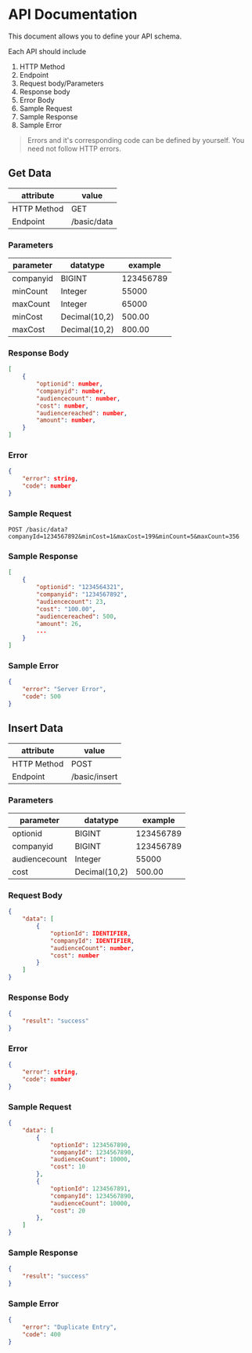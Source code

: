 # API Documentation

This document allows you to define your API schema.

Each API should include

1. HTTP Method
2. Endpoint
3. Request body/Parameters
4. Response body
5. Error Body
6. Sample Request
7. Sample Response
8. Sample Error

> Errors and it's corresponding code can be defined by yourself. You need not follow HTTP errors.

## Get Data

| attribute   | value       |
| ----------- | ----------- |
| HTTP Method | GET         |
| Endpoint    | /basic/data |

### Parameters

| parameter     | datatype        | example   |
| ---------     | --------------- | --------- |
| companyid     | BIGINT          | 123456789 |
| minCount      | Integer         | 55000     |
| maxCount      | Integer         | 65000     |
| minCost       | Decimal(10,2)   | 500.00    |
| maxCost       | Decimal(10,2)   | 800.00    |

### Response Body

```json
[
    {
        "optionid": number,
        "companyid": number,
        "audiencecount": number,
        "cost": number,
        "audiencereached": number,
        "amount": number,
    } 
]  
```

### Error

```json
{
	"error": string,
	"code": number
}
```

### Sample Request

```http
POST /basic/data?companyId=1234567892&minCost=1&maxCost=199&minCount=5&maxCount=356
```

### Sample Response

```json
[
    {
        "optionid": "1234564321",
        "companyid": "1234567892",
        "audiencecount": 23,
        "cost": "100.00",
        "audiencereached": 500,
        "amount": 26,
        ...
    }
]
```

### Sample Error

```json
{
	"error": "Server Error",
	"code": 500
}
```

## Insert Data

| attribute   | value         |
| ----------- | -----------   |
| HTTP Method | POST          |
| Endpoint    | /basic/insert |

### Parameters

| parameter     | datatype        | example   |
| ---------     | --------------- | --------- |
| optionid      | BIGINT          | 123456789 |
| companyid     | BIGINT          | 123456789 |
| audiencecount | Integer         | 55000     |
| cost          | Decimal(10,2)   | 500.00    |

### Request Body

```json
{
    "data": [
        {
            "optionId": IDENTIFIER,
            "companyId": IDENTIFIER,
            "audienceCount": number,
            "cost": number
        }
    ]
}
```

### Response Body

```json
{
    "result": "success"
}

```

### Error

```json
{
	"error": string,
	"code": number
}
```

### Sample Request

```json
{
    "data": [
        {
            "optionId": 1234567890,
            "companyId": 1234567890,
            "audienceCount": 10000,
            "cost": 10
        },
        {
            "optionId": 1234567891,
            "companyId": 1234567890,
            "audienceCount": 10000,
            "cost": 20
        },
    ]
}
```

### Sample Response

```json
{
    "result": "success"
}
```

### Sample Error

```json
{
    "error": "Duplicate Entry",
    "code": 400
}
```